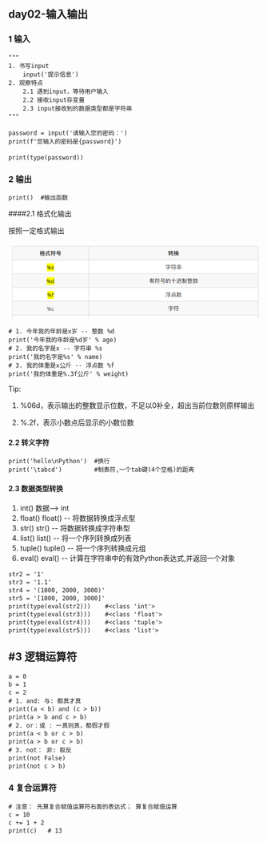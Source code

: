 ## day02-输入输出 

### 1 输入

```pethon
"""
1. 书写input
    input('提示信息')
2. 观察特点
    2.1 遇到input，等待用户输入
    2.2 接收input存变量
    2.3 input接收到的数据类型都是字符串
"""

password = input('请输入您的密码：')
print(f'您输入的密码是{password}')

print(type(password))
```

### 2 输出

```
print()  #输出函数
```

####2.1 格式化输出

按照一定格式输出

![](assets/1582359823759.png)



```
# 1. 今年我的年龄是x岁 -- 整数 %d
print('今年我的年龄是%d岁' % age)
# 2. 我的名字是x -- 字符串 %s
print('我的名字是%s' % name)
# 3. 我的体重是x公斤 -- 浮点数 %f
print('我的体重是%.3f公斤' % weight)

```

Tip:

1. %06d，表示输出的整数显示位数，不足以0补全，超出当前位数则原样输出 

2. %.2f，表示小数点后显示的小数位数    

#### 2.2 转义字符

```
print('hello\nPython')  #换行
print('\tabcd')         #制表符,一个tab键(4个空格)的距离
```

#### 2.3 数据类型转换

1. int()        数据--> int
2. float()    float() -- 将数据转换成浮点型
3. str()       str() -- 将数据转换成字符串型
4. list()       list() -- 将一个序列转换成列表
5. tuple()   tuple() -- 将一个序列转换成元组
6. eval()     eval() -- 计算在字符串中的有效Python表达式,并返回一个对象

```
str2 = '1'
str3 = '1.1'
str4 = '(1000, 2000, 3000)'
str5 = '[1000, 2000, 3000]'
print(type(eval(str2)))    #<class 'int'>
print(type(eval(str3)))    #<class 'float'>
print(type(eval(str4)))    #<class 'tuple'>
print(type(eval(str5)))    #<class 'list'>
```



## #3 逻辑运算符

```
a = 0
b = 1
c = 2
# 1. and: 与: 都真才真
print((a < b) and (c > b))
print(a > b and c > b)
# 2. or：或 : 一真则真，都假才假
print(a < b or c > b)
print(a > b or c > b)
# 3. not： 非: 取反
print(not False)
print(not c > b)
```

### 4 复合运算符

```
# 注意： 先算复合赋值运算符右面的表达式； 算复合赋值运算
c = 10
c += 1 + 2
print(c)   # 13
```